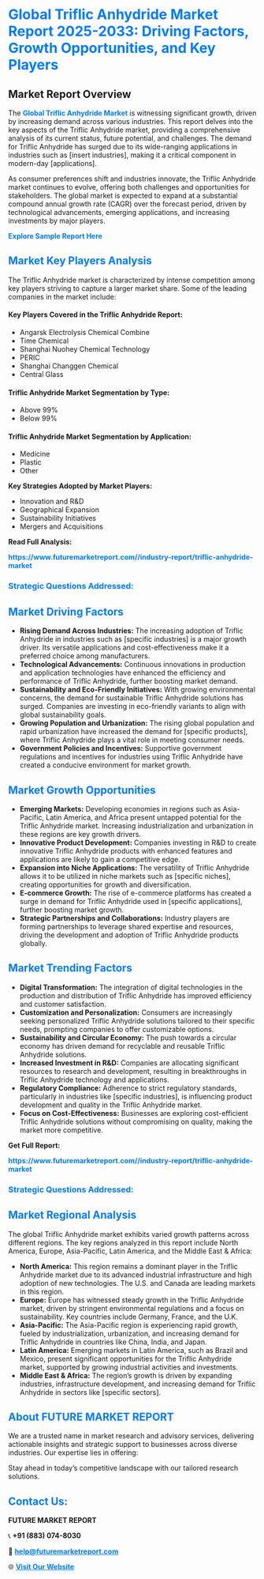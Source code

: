 <h1 style="color: #007BFF;">Global Triflic Anhydride Market Report 2025-2033: Driving Factors, Growth Opportunities, and Key Players</h1>

<section id="overview">
<h2>Market Report Overview</h2>
<p>The <a href="https://www.futuremarketreport.com//industry-report/triflic-anhydride-market" style="color: #007BFF; text-decoration: none;"><strong>Global Triflic Anhydride Market</strong></a> is witnessing significant growth, driven by increasing demand across various industries. This report delves into the key aspects of the Triflic Anhydride market, providing a comprehensive analysis of its current status, future potential, and challenges. The demand for Triflic Anhydride has surged due to its wide-ranging applications in industries such as [insert industries], making it a critical component in modern-day [applications].</p>
<p>As consumer preferences shift and industries innovate, the Triflic Anhydride market continues to evolve, offering both challenges and opportunities for stakeholders. The global market is expected to expand at a substantial compound annual growth rate (CAGR) over the forecast period, driven by technological advancements, emerging applications, and increasing investments by major players.</p>
</section>

<section id="overview">
<p><a href="https://www.futuremarketreport.com//request-sample/reportId=46875" style="color: #007BFF; text-decoration: none;"><strong>Explore Sample Report Here</strong></a></p>
</section>

<section id="key-players">
<h2 style="color: #007BFF;">Market Key Players Analysis</h2>
<p>The Triflic Anhydride market is characterized by intense competition among key players striving to capture a larger market share. Some of the leading companies in the market include:</p>
<h4>Key Players Covered in the Triflic Anhydride Report:</h4>
<ul><li>Angarsk Electrolysis Chemical Combine</li><li>Time Chemical</li><li>Shanghai Nuohey Chemical Technology</li><li>PERIC</li><li>Shanghai Changgen Chemical</li><li>Central Glass</li></ul>
<h4>Triflic Anhydride Market Segmentation by Type:</h4>
<ul><li>Above 99%</li><li>Below 99%</li></ul>

<h4>Triflic Anhydride Market Segmentation by Application:</h4>
<ul><li>Medicine</li><li>Plastic</li><li>Other</li></ul>
<p><strong>Key Strategies Adopted by Market Players:</strong></p>
<ul>
<li>Innovation and R&D</li>
<li>Geographical Expansion</li>
<li>Sustainability Initiatives</li>
<li>Mergers and Acquisitions</li>
</ul>
</section>

<section>
<p><strong>Read Full Analysis: </strong></p><a href="https://www.futuremarketreport.com//industry-report/triflic-anhydride-market" style="color: #007BFF; text-decoration: none;"><strong>https://www.futuremarketreport.com//industry-report/triflic-anhydride-market</strong></a>
<h3 style="color: #007BFF;">Strategic Questions Addressed:</h3>
</section>

<section id="driving-factors">
<h2 style="color: #007BFF;">Market Driving Factors</h2>
<ul>
<li><strong>Rising Demand Across Industries:</strong> The increasing adoption of Triflic Anhydride in industries such as [specific industries] is a major growth driver. Its versatile applications and cost-effectiveness make it a preferred choice among manufacturers.</li>
<li><strong>Technological Advancements:</strong> Continuous innovations in production and application technologies have enhanced the efficiency and performance of Triflic Anhydride, further boosting market demand.</li>
<li><strong>Sustainability and Eco-Friendly Initiatives:</strong> With growing environmental concerns, the demand for sustainable Triflic Anhydride solutions has surged. Companies are investing in eco-friendly variants to align with global sustainability goals.</li>
<li><strong>Growing Population and Urbanization:</strong> The rising global population and rapid urbanization have increased the demand for [specific products], where Triflic Anhydride plays a vital role in meeting consumer needs.</li>
<li><strong>Government Policies and Incentives:</strong> Supportive government regulations and incentives for industries using Triflic Anhydride have created a conducive environment for market growth.</li>
</ul>
</section>

<section id="growth-opportunities">
<h2 style="color: #007BFF;">Market Growth Opportunities</h2>
<ul>
<li><strong>Emerging Markets:</strong> Developing economies in regions such as Asia-Pacific, Latin America, and Africa present untapped potential for the Triflic Anhydride market. Increasing industrialization and urbanization in these regions are key growth drivers.</li>
<li><strong>Innovative Product Development:</strong> Companies investing in R&D to create innovative Triflic Anhydride products with enhanced features and applications are likely to gain a competitive edge.</li>
<li><strong>Expansion into Niche Applications:</strong> The versatility of Triflic Anhydride allows it to be utilized in niche markets such as [specific niches], creating opportunities for growth and diversification.</li>
<li><strong>E-commerce Growth:</strong> The rise of e-commerce platforms has created a surge in demand for Triflic Anhydride used in [specific applications], further boosting market growth.</li>
<li><strong>Strategic Partnerships and Collaborations:</strong> Industry players are forming partnerships to leverage shared expertise and resources, driving the development and adoption of Triflic Anhydride products globally.</li>
</ul>
</section>

<section id="trending-factors">
<h2 style="color: #007BFF;">Market Trending Factors</h2>
<ul>
<li><strong>Digital Transformation:</strong> The integration of digital technologies in the production and distribution of Triflic Anhydride has improved efficiency and customer satisfaction.</li>
<li><strong>Customization and Personalization:</strong> Consumers are increasingly seeking personalized Triflic Anhydride solutions tailored to their specific needs, prompting companies to offer customizable options.</li>
<li><strong>Sustainability and Circular Economy:</strong> The push towards a circular economy has driven demand for recyclable and reusable Triflic Anhydride solutions.</li>
<li><strong>Increased Investment in R&D:</strong> Companies are allocating significant resources to research and development, resulting in breakthroughs in Triflic Anhydride technology and applications.</li>
<li><strong>Regulatory Compliance:</strong> Adherence to strict regulatory standards, particularly in industries like [specific industries], is influencing product development and quality in the Triflic Anhydride market.</li>
<li><strong>Focus on Cost-Effectiveness:</strong> Businesses are exploring cost-efficient Triflic Anhydride solutions without compromising on quality, making the market more competitive.</li>
</ul>
</section>

<section>
<p><strong>Get Full Report: </strong></p><a href="https://www.futuremarketreport.com//industry-report/triflic-anhydride-market" style="color: #007BFF; text-decoration: none;"><strong>https://www.futuremarketreport.com//industry-report/triflic-anhydride-market</strong></a>
<h3 style="color: #007BFF;">Strategic Questions Addressed:</h3>
</section>


<section id="regional-analysis">
<h2 style="color: #007BFF;">Market Regional Analysis</h2>
<p>The global Triflic Anhydride market exhibits varied growth patterns across different regions. The key regions analyzed in this report include North America, Europe, Asia-Pacific, Latin America, and the Middle East & Africa:</p>
<ul>
<li><strong>North America:</strong> This region remains a dominant player in the Triflic Anhydride market due to its advanced industrial infrastructure and high adoption of new technologies. The U.S. and Canada are leading markets in this region.</li>
<li><strong>Europe:</strong> Europe has witnessed steady growth in the Triflic Anhydride market, driven by stringent environmental regulations and a focus on sustainability. Key countries include Germany, France, and the U.K.</li>
<li><strong>Asia-Pacific:</strong> The Asia-Pacific region is experiencing rapid growth, fueled by industrialization, urbanization, and increasing demand for Triflic Anhydride in countries like China, India, and Japan.</li>
<li><strong>Latin America:</strong> Emerging markets in Latin America, such as Brazil and Mexico, present significant opportunities for the Triflic Anhydride market, supported by growing industrial activities and investments.</li>
<li><strong>Middle East & Africa:</strong> The region’s growth is driven by expanding industries, infrastructure development, and increasing demand for Triflic Anhydride in sectors like [specific sectors].</li>
</ul>
</section>

<footer>
<h2 style="color: #007BFF;">About FUTURE MARKET REPORT</h2>
<p>We are a trusted name in market research and advisory services, delivering actionable insights and strategic support to businesses across diverse industries. Our expertise lies in offering:</p>

<p>Stay ahead in today’s competitive landscape with our tailored research solutions.</p>

<h2 style="color: #007BFF;">Contact Us:</h2>
<p><strong>FUTURE MARKET REPORT</strong></p>
<p>📞 <strong>+91 (883) 074-8030</strong></p>
<p>📧 <strong><a href="mailto:help@futuremarketreport.com" style="color: #007BFF;">help@futuremarketreport.com</a></strong></p>
<p>🌐 <strong><a href="https://www.futuremarketreport.com/" style="color: #007BFF;">Visit Our Website</a></strong></p>
</footer>